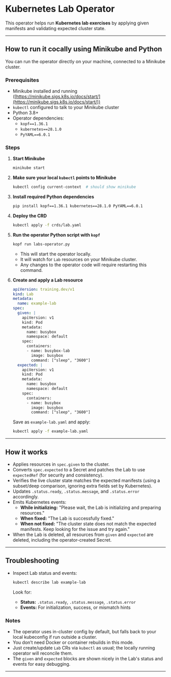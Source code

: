 # Kubernetes Lab Operator

This operator helps run **Kubernetes lab exercises** by applying given manifests and validating expected cluster state.

---

## How to run it cocally using Minikube and Python

You can run the operator directly on your machine, connected to a Minikube cluster.

### Prerequisites

* Minikube installed and running ([https://minikube.sigs.k8s.io/docs/start/](https://minikube.sigs.k8s.io/docs/start/))
* `kubectl` configured to talk to your Minikube cluster
* Python 3.8+
* Operator dependencies:
  * `kopf==1.36.1`
  * `kubernetes==28.1.0`
  * `PyYAML==6.0.1`

### Steps

1. **Start Minikube**

    ```bash
    minikube start
    ```

2. **Make sure your local `kubectl` points to Minikube**

    ```bash
    kubectl config current-context  # should show minikube
    ```

3. **Install required Python dependencies**

    ```bash
    pip install kopf==1.36.1 kubernetes==28.1.0 PyYAML==6.0.1
    ```

4. **Deploy the CRD**

    ```bash
    kubectl apply -f crds/lab.yaml
    ```

5. **Run the operator Python script with `kopf`**

    ```bash
    kopf run labs-operator.py
    ```

    * This will start the operator locally.
    * It will watch for `Lab` resources on your Minikube cluster.
    * Any changes to the operator code will require restarting this command.

6. **Create and apply a Lab resource**

    ```yaml
    apiVersion: training.dev/v1
    kind: Lab
    metadata:
      name: example-lab
    spec:
      given: |
        apiVersion: v1
        kind: Pod
        metadata:
          name: busybox
          namespace: default
        spec:
          containers:
          - name: busybox-lab
            image: busybox
            command: ["sleep", "3600"]
      expected: |
        apiVersion: v1
        kind: Pod
        metadata:
          name: busybox
          namespace: default
        spec:
          containers:
          - name: busybox
            image: busybox
            command: ["sleep", "3600"]
    ```

    Save as `example-lab.yaml` and apply:

    ```bash
    kubectl apply -f example-lab.yaml
    ```

---

## How it works

* Applies resources in `spec.given` to the cluster.
* Converts `spec.expected` to a Secret and patches the Lab to use `expectedRef` (for security and consistency).
* Verifies the live cluster state matches the expected manifests (using a subset/deep comparison, ignoring extra fields set by Kubernetes).
* Updates `.status.ready`, `.status.message`, and `.status.error` accordingly.
* Emits Kubernetes events:
  * **While initializing:** "Please wait, the Lab is initializing and preparing resources."
  * **When fixed:** "The Lab is successfully fixed."
  * **When not fixed:** "The cluster state does not match the expected manifests. Keep looking for the issue and try again."
* When the Lab is deleted, all resources from `given` and `expected` are deleted, including the operator-created Secret.

---

## Troubleshooting

* Inspect Lab status and events:

    ```bash
    kubectl describe lab example-lab
    ```

    Look for:
    - **Status:** `.status.ready`, `.status.message`, `.status.error`
    - **Events:** For initialization, success, or mismatch hints


### Notes

* The operator uses in-cluster config by default, but falls back to your local kubeconfig if run outside a cluster.
* You don’t need Docker or container rebuilds in this mode.
* Just create/update `Lab` CRs via `kubectl` as usual; the locally running operator will reconcile them.
* The `given` and `expected` blocks are shown nicely in the Lab's status and events for easy debugging.

---